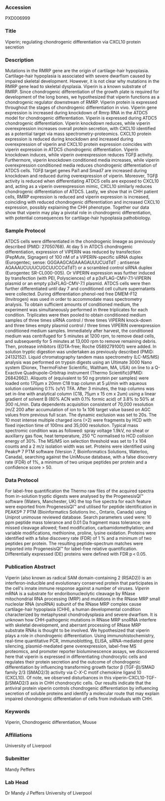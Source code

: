 ### Accession
PXD006999

### Title
Viperin; regulating chondrogenic differentiation via CXCL10 protein secretion

### Description
Mutations in the RMRP gene are the origin of cartilage-hair hypoplasia. Cartilage-hair hypoplasia is associated with severe dwarfism caused by impaired skeletal development. However, it is not clear why mutations in the RMRP gene lead to skeletal dysplasia. Viperin is a known substrate of RMRP. Since chondrogenic differentiation of the growth plate is required for development of the long bones, we hypothesized that viperin functions as a chondrogenic regulator downstream of RMRP. Viperin protein is expressed throughout the stages of chondrogenic differentiation in vivo. Viperin gene expression is increased during knockdown of Rmrp RNA in the ATDC5 model for chondrogenic differentiation. Viperin is expressed during ATDC5 chondrogenic differentiation. Viperin knockdown reduces, while viperin overexpression increases overall protein secretion, with CXCL10 identified as a potential target via mass spectrometry-proteomics. CXCL10 protein expression is reduced during knockdown and increased during overexpression of viperin and CXCL10 protein expression coincides with viperin expression in ATDC5 chondrogenic differentiation. Viperin knockdown induces, while viperin overexpression reduces TGFβ activity. Furthermore, viperin knockdown conditioned media increases, while viperin overexpression conditioned media reduces chondrogenic differentiation of ATDC5 cells. TGFβ target genes Pai1 and Smad7 are increased during knockdown and reduced during overexpression of viperin. Moreover, TGFβ activity is reduced when differentiating ATDC5 cells are exposed to CXCL10 and, acting as a viperin overexpression mimic, CXCL10 similarly reduces chondrogenic differentiation of ATDC5. Lastly, we show that in CHH patient cells, RMRP expression is reduced and viperin expression is increased, coinciding with reduced chondrogenic differentiation and increased CXCL10 expression, possibly explaining the CHH phenotype. Together our data show that viperin may play a pivotal role in chondrogenic differentiation, with potential consequences for cartilage-hair hypoplasia pathobiology.

### Sample Protocol
ATDC5 cells were differentiated in the chondrogenic lineage as previously described (PMID: 27050768). At day 5 in ATDC5 chondrogenic differentiation, expression of VIPERIN was reduced by transfection (PepMute, Signagen) of 100 nM of a VIPERIN-specific siRNA duplex (Eurogentec; sense: GGGAAGCAGAAAGAUUUCUdTdT ; antisense AGAAAUCUUUCUGCUUCCCdTdT) or a scrambled control siRNA duplex (Eurogentec SR-CL000-005). Or VIPERIN expression was further induced by transfection (with PEI, Polysciences) of a p3xFLAG-CMV-7.1-VIPERIN plasmid or an empty p3xFLAG-CMV-7.1 plasmid. ATDC5 cells were then further differentiated until day 7 and conditioned cell culture supernatants were collected. During differentiation phenol-red free DMEM-F12 (Invitrogen) was used in order to accommodate mass spectrometry analysis. To obtain sufficient amounts of conditioned medium, the experiment was simultaneously performed in three triplicates for each condition. Triplicates were then pooled to obtain conditioned medium samples of three times siRNA control / three times VIPERIN knock-down and three times empty plasmid control / three times VIPERIN overexpression conditioned medium samples. Immediately after harvest, the conditioned medium was centrifuged for 5 minutes at 1200 rpm, to remove dead cells, and subsequently for 5 minutes at 13,000 rpm to remove remaining debris. Then, protease inhibitors (EDTA-free; Roche 05892791001) were added. In solution tryptic digestion was undertaken as previously described (PMID: 24132152). Liquid chromatography tandem mass spectrometry (LC-MS/MS) analysis was performed on trypsin digests using an Ultimate 3000 Nano system (Dionex, ThermoFisher Scientific, Waltham, MA, USA) on line to a Q-Exactive Quadrupole-Orbitrap instrument (Thermo Scientific)(PMID: 26842662).  Aliquots of (equivalent to 50 ng protein per samples) were loaded onto 170µm x 20mm C18 trap column at 5 µl/min with aqueous solution containing 0.1% (v/V) TFA. After 3 minutes, the trap columns was set in-line with analytical column (C18, 75µm x 15 cm x 2um) using a linear gradient of solvent B (80% ACN with 0.1% formic acid) of 3.8% to 50% at 300 nL/min. Data dependents acquisition consistent of 70,000 resolution (m/Z 200 after accumulation of ion to 1x 106 target value based on AGC values from previous full scan. The dynamic exclusion was set to 20s. The 10 most intense multiple charged ions (>2) were fragments by HCD with fixed injection time of 100ms and 35,000 resolution. Typical mass spectromic condition was as followed: spray voltage 1.9kV, no sheat or auxillarry gas flow, heat temperature, 250 °C normalised to HCD collision energy of 30%. The MS/MS ion selection threshold was set to 1 x 104 counts and a 2 m/z isolation width was set.  Proteins were identified using Peaks® 7 PTM software (Version 7, Bioinformatics Solutions, Waterloo, Canada), searching against the UniMouse database, with a false discovery rate (FDR) of 1%, a minimum of two unique peptides per protein and a confidence score > 50.

### Data Protocol
For label-free quantification the Thermo raw files of the acquired spectra from in-solution tryptic digests were analysed by the ProgenesisQI™ software (Waters, Manchester, UK)   the top five spectra for each feature were exported from ProgenesisQI™ and utilised for peptide identification in PEAKS® 7 PTM (Bioinformatics Solutions Inc., Ontario, Canada) using Uniprot unimouse reviewed database. Search parameters used were: 10 ppm peptide mass tolerance and 0.01 Da fragment mass tolerance; one missed cleavage allowed; fixed modification, carbamidomethylation; and variable modifications, methionine, proline, lysine oxidation. Proteins were identified with a false discovery rate (FDR) of 1 % and a minimum of two peptides per protein. The resulting peptide-spectrum matches were imported into ProgenesisQI™ for label-free relative quantification. Differentially expressed (DE) proteins were defined with FDR p < 0.05.

### Publication Abstract
Viperin (also known as radical SAM domain-containing 2 (RSAD2)) is an interferon-inducible and evolutionary conserved protein that participates in the cell's innate immune response against a number of viruses. <i>Viperin</i> mRNA is a substrate for endoribonucleolytic cleavage by RNase mitochondrial RNA processing (MRP) and mutations in the RNase MRP small nucleolar RNA (snoRNA) subunit of the RNase MRP complex cause cartilage-hair hypoplasia (CHH), a human developmental condition characterized by metaphyseal chondrodysplasia and severe dwarfism. It is unknown how CHH-pathogenic mutations in RNase MRP snoRNA interfere with skeletal development, and aberrant processing of RNase MRP substrate RNAs is thought to be involved. We hypothesized that viperin plays a role in chondrogenic differentiation. Using immunohistochemistry, real-time quantitative PCR, immunoblotting, ELISA, siRNA-mediated gene silencing, plasmid-mediated gene overexpression, label-free MS proteomics, and promoter reporter bioluminescence assays, we discovered here that viperin is expressed in differentiating chondrocytic cells and regulates their protein secretion and the outcome of chondrogenic differentiation by influencing transforming growth factor &#x3b2; (TGF-&#x3b2;)/SMAD family 2/3 (SMAD2/3) activity via C-<i>X</i>-C motif chemokine ligand 10 (CXCL10). Of note, we observed disturbances in this viperin-CXCL10-TGF-&#x3b2;/SMAD2/3 axis in CHH chondrocytic cells. Our results indicate that the antiviral protein viperin controls chondrogenic differentiation by influencing secretion of soluble proteins and identify a molecular route that may explain impaired chondrogenic differentiation of cells from individuals with CHH.

### Keywords
Viperin, Chondrogenic differentiation, Mouse

### Affiliations
University of Liverpool

### Submitter
Mandy Peffers

### Lab Head
Dr Mandy J Peffers
University of Liverpool



